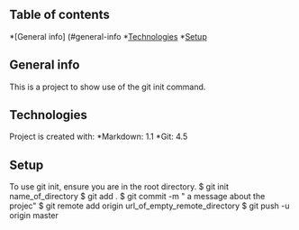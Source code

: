 ## Table of contents
*[General info] (#general-info
*[Technologies](#technologies)
*[Setup](#setup)


## General info
This is a project to show use of the git init command.

## Technologies
Project is created with:
 *Markdown: 1.1
 *Git: 4.5

## Setup
To use git init, ensure you are in the root directory.
  $ git init name_of_directory
  $ git add .
  $ git commit -m " a message about the projec"
  $ git remote add origin url_of_empty_remote_directory
  $ git push -u origin master